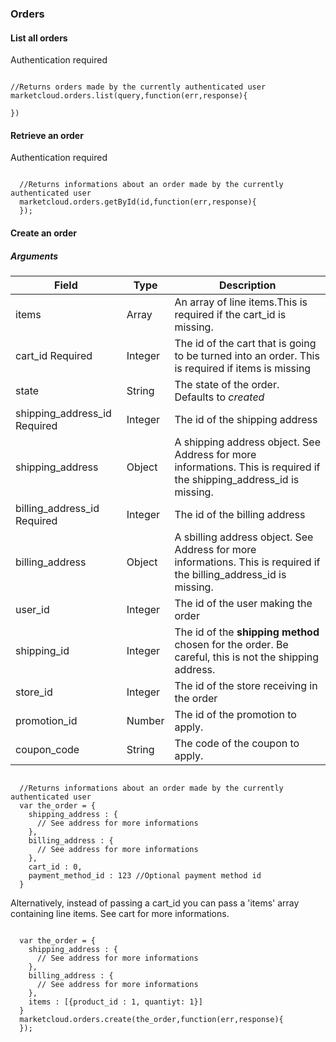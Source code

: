 ### Orders



#### List all orders

Authentication required

```

//Returns orders made by the currently authenticated user
marketcloud.orders.list(query,function(err,response){

})      

```



#### Retrieve an order

Authentication required

```

  //Returns informations about an order made by the currently authenticated user
  marketcloud.orders.getById(id,function(err,response){
  });     

```



#### Create an order

##### Arguments



| Field | Type | Description |
| --- | --- | --- |
| items | Array | An array of line items.This is required if the cart_id is missing. |
| cart_id Required | Integer | The id of the cart that is going to be turned into an order. This is required if items is missing |
| state | String | The state of the order. Defaults to _created_ |
| shipping_address_id Required | Integer | The id of the shipping address |
| shipping_address | Object | A shipping address object. See Address for more informations. This is required if the shipping_address_id is missing. |
| billing_address_id Required | Integer | The id of the billing address |
| billing_address | Object | A sbilling address object. See Address for more informations. This is required if the billing_address_id is missing. |
| user_id | Integer | The id of the user making the order |
| shipping_id | Integer | The id of the **shipping method** chosen for the order. Be careful, this is not the shipping address. |
| store_id | Integer | The id of the store receiving in the order |
| promotion_id | Number | The id of the promotion to apply. |
| coupon_code | String | The code of the coupon to apply. |



```

  //Returns informations about an order made by the currently authenticated user
  var the_order = {
    shipping_address : {
      // See address for more informations
    },
    billing_address : {
      // See address for more informations
    },
    cart_id : 0,
    payment_method_id : 123 //Optional payment method id
  }

```

Alternatively, instead of passing a cart_id you can pass a 'items' array containing line items. See cart for more informations.

```

  var the_order = {
    shipping_address : {
      // See address for more informations
    },
    billing_address : {
      // See address for more informations
    },
    items : [{product_id : 1, quantiyt: 1}]
  }
  marketcloud.orders.create(the_order,function(err,response){
  });     

```